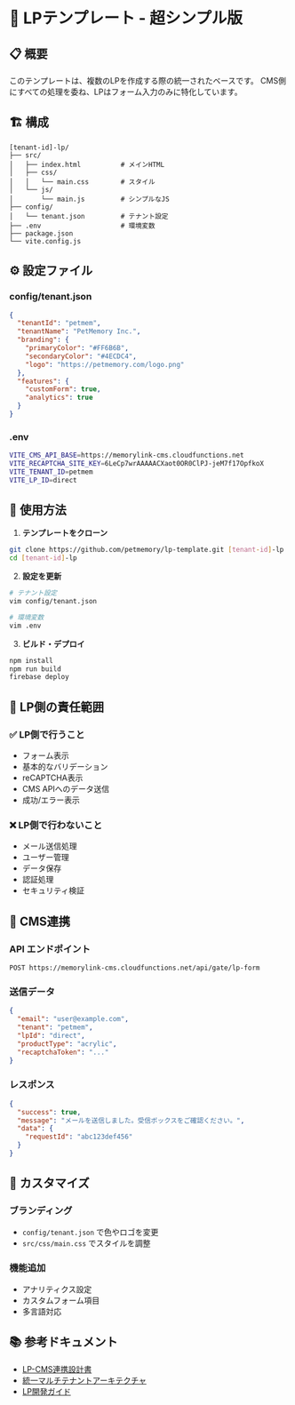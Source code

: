 # 🎯 LPテンプレート - 超シンプル版

## 📋 **概要**
このテンプレートは、複数のLPを作成する際の統一されたベースです。
CMS側にすべての処理を委ね、LPはフォーム入力のみに特化しています。

## 🏗️ **構成**

```
[tenant-id]-lp/
├── src/
│   ├── index.html          # メインHTML
│   ├── css/
│   │   └── main.css        # スタイル
│   └── js/
│       └── main.js         # シンプルなJS
├── config/
│   └── tenant.json         # テナント設定
├── .env                    # 環境変数
├── package.json
└── vite.config.js
```

## ⚙️ **設定ファイル**

### **config/tenant.json**
```json
{
  "tenantId": "petmem",
  "tenantName": "PetMemory Inc.",
  "branding": {
    "primaryColor": "#FF6B6B",
    "secondaryColor": "#4ECDC4",
    "logo": "https://petmemory.com/logo.png"
  },
  "features": {
    "customForm": true,
    "analytics": true
  }
}
```

### **.env**
```bash
VITE_CMS_API_BASE=https://memorylink-cms.cloudfunctions.net
VITE_RECAPTCHA_SITE_KEY=6LeCp7wrAAAAACXaot0OR0ClPJ-jeM7f17OpfkoX
VITE_TENANT_ID=petmem
VITE_LP_ID=direct
```

## 🚀 **使用方法**

1. **テンプレートをクローン**
```bash
git clone https://github.com/petmemory/lp-template.git [tenant-id]-lp
cd [tenant-id]-lp
```

2. **設定を更新**
```bash
# テナント設定
vim config/tenant.json

# 環境変数
vim .env
```

3. **ビルド・デプロイ**
```bash
npm install
npm run build
firebase deploy
```

## 📝 **LP側の責任範囲**

### **✅ LP側で行うこと**
- フォーム表示
- 基本的なバリデーション
- reCAPTCHA表示
- CMS APIへのデータ送信
- 成功/エラー表示

### **❌ LP側で行わないこと**
- メール送信処理
- ユーザー管理
- データ保存
- 認証処理
- セキュリティ検証

## 🔗 **CMS連携**

### **API エンドポイント**
```
POST https://memorylink-cms.cloudfunctions.net/api/gate/lp-form
```

### **送信データ**
```json
{
  "email": "user@example.com",
  "tenant": "petmem",
  "lpId": "direct",
  "productType": "acrylic",
  "recaptchaToken": "..."
}
```

### **レスポンス**
```json
{
  "success": true,
  "message": "メールを送信しました。受信ボックスをご確認ください。",
  "data": {
    "requestId": "abc123def456"
  }
}
```

## 🎨 **カスタマイズ**

### **ブランディング**
- `config/tenant.json` で色やロゴを変更
- `src/css/main.css` でスタイルを調整

### **機能追加**
- アナリティクス設定
- カスタムフォーム項目
- 多言語対応

## 📚 **参考ドキュメント**

- [LP-CMS連携設計書](../docs/LP_CMS_INTEGRATION_GUIDE.md)
- [統一マルチテナントアーキテクチャ](../docs/UNIFIED_MULTITENANT_ARCHITECTURE.md)
- [LP開発ガイド](../docs/LP_DEVELOPMENT_GUIDE.md)
